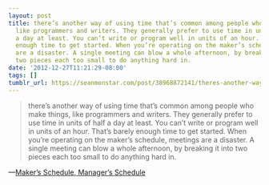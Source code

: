```yaml
---
layout: post
title: there’s another way of using time that’s common among people who make things,
  like programmers and writers. They generally prefer to use time in units of half
  a day at least. You can’t write or program well in units of an hour. That’s barely
  enough time to get started. When you’re operating on the maker’s schedule, meetings
  are a disaster. A single meeting can blow a whole afternoon, by breaking it into
  two pieces each too small to do anything hard in.
date: '2012-12-27T11:21:29-08:00'
tags: []
tumblr_url: https://seanmonstar.com/post/38968872141/theres-another-way-of-using-time-thats-common
---
```

> there’s another way of using time that’s common among people who make things, like programmers and writers. They generally prefer to use time in units of half a day at least. You can’t write or program well in units of an hour. That’s barely enough time to get started. When you’re operating on the maker’s schedule, meetings are a disaster. A single meeting can blow a whole afternoon, by breaking it into two pieces each too small to do anything hard in.

—[Maker’s Schedule, Manager’s Schedule](http://www.paulgraham.com/makersschedule.html)
